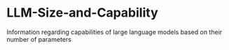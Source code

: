 # LLM-Size-and-Capability
Information regarding capabilities of large language models based on their number of parameters
